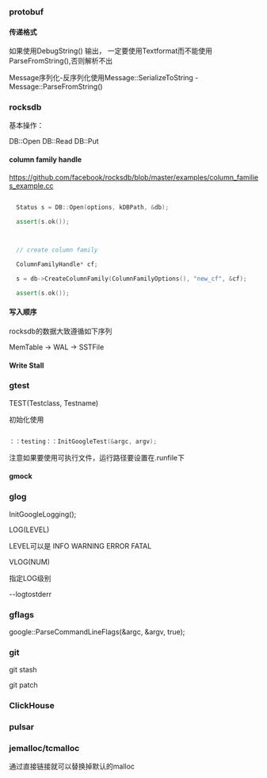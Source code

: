 

### protobuf

  

#### 传递格式

  

如果使用DebugString() 输出， 一定要使用Textformat而不能使用ParseFromString(),否则解析不出

  

Message序列化-反序列化使用Message::SerializeToString - Message::ParseFromString()

  
  

### rocksdb

  

基本操作：

  

DB::Open DB::Read DB::Put

  
  
  

#### column family handle

  

https://github.com/facebook/rocksdb/blob/master/examples/column_families_example.cc

  

```cpp

  Status s = DB::Open(options, kDBPath, &db);

  assert(s.ok());

  

  // create column family

  ColumnFamilyHandle* cf;

  s = db->CreateColumnFamily(ColumnFamilyOptions(), "new_cf", &cf);

  assert(s.ok());

```

  
  

#### 写入顺序

  

rocksdb的数据大致遵循如下序列

  

MemTable -> WAL -> SSTFile

  

#### Write Stall

  

### gtest

  

TEST(Testclass, Testname)

  

初始化使用

  

```cpp

：：testing：：InitGoogleTest(&argc, argv);

```

注意如果要使用可执行文件，运行路径要设置在.runfile下

  

#### gmock

  

### glog

  

InitGoogleLogging();

  

LOG(LEVEL)

  

LEVEL可以是 INFO WARNING ERROR FATAL

  

VLOG(NUM)

  

指定LOG级别

  

--logtostderr

  

### gflags

  

google::ParseCommandLineFlags(&argc, &argv, true);

  

### git

  

git stash

  

git patch

  

### ClickHouse

  

### pulsar

  

### jemalloc/tcmalloc

  

通过直接链接就可以替换掉默认的malloc
